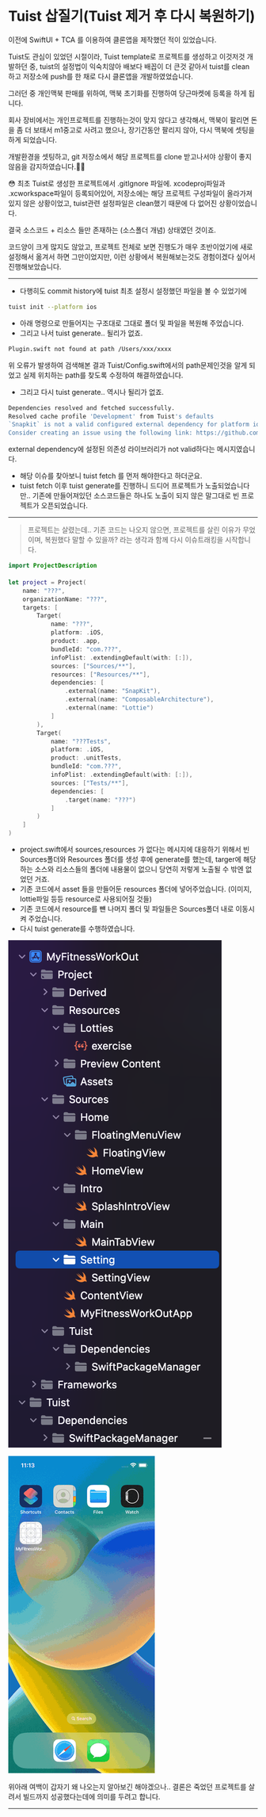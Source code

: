 # Tuist 삽질기(Tuist 제거 후 다시 복원하기)

이전에 SwiftUI + TCA 를 이용하여 클론앱을 제작했던 적이 있었습니다.

Tuist도 관심이 있었던 시절이라, Tuist template로 프로젝트를 생성하고 이것저것 개발하던 중, tuist의 설정법이 익숙치않아 배보다 배꼽이 더 큰것 같아서 tuist를 clean 하고 저장소에 push를 한 채로 다시 클론앱을 개발하였었습니다.

그러던 중 개인맥북 판매를 위하여, 맥북 초기화를 진행하여 당근마켓에 등록을 하게 됩니다.

회사 장비에서는 개인프로젝트를 진행하는것이 맞지 않다고 생각해서, 맥북이 팔리면 돈을 좀 더 보태서 m1중고로 사려고 했으나, 장기간동안 팔리지 않아, 다시 맥북에 셋팅을 하게 되었습니다.

개발환경을 셋팅하고, git 저장소에서 해당 프로젝트를 clone 받고나서야 상황이 좋지 않음을 감지하였습니다.😵‍💫

<aside>
😳 최초 Tuist로 생성한 프로젝트에서 .gitIgnore 파일에. xcodeproj파일과 .xcworkspace파일이 등록되어있어, 저장소에는 해당 프로젝트 구성파일이 올라가져있지 않은 상황이었고, tuist관련 설정파일은 clean했기 때문에 다 없어진 상황이었습니다.

</aside>

결국 소스코드 + 리소스 들만 존재하는 (소스폴더 개념) 상태였던 것이죠.

코드양이 크게 많지도 않았고, 프로젝트 전체로 보면 진행도가 매우 초반이었기에 새로 설정해서 옮겨서 하면 그만이었지만, 이런 상황에서 복원해보는것도 경험이겠다 싶어서 진행해보았습니다.

---

- 다행히도 commit history에 tuist 최초 설정시 설정했던 파일을 볼 수 있었기에

```bash
tuist init --platform ios 
```

- 아래 명령으로 만들어지는 구조대로 그대로 폴더 및 파일을 복원해 주었습니다.
- 그리고 나서 tuist generate.. 될리가 없죠.

```bash
Plugin.swift not found at path /Users/xxx/xxxx
```

위 오류가 발생하여 검색해본 결과 Tuist/Config.swift에서의 path문제인것을 알게 되었고 실제 위치하는 path를 찾도록 수정하여 해결하였습니다.

- 그리고 다시 tuist generate.. 역시나 될리가 없죠.

```bash
Dependencies resolved and fetched successfully.
Resolved cache profile 'Development' from Tuist's defaults
`Snapkit` is not a valid configured external dependency for platform ios
Consider creating an issue using the following link: https://github.com/tuist/tuist/issues/new/choose
```

external dependency에 설정된 의존성 라이브러리가 not valid하다는 메시지였습니다.

- 해당 이슈를 찾아보니 tuist fetch 를 먼저 해야한다고 하더군요.
- tuist fetch 이후 tuist generate를 진행하니 드디어 프로젝트가 노출되었습니다만.. 기존에 만들어져있던 소스코드들은 하나도 노출이 되지 않은 말그대로 빈 프로젝트가 오픈되었습니다.

---

> 프로젝트는 살렸는데.. 기존 코드는 나오지 않으면, 프로젝트를 살린 이유가 무었이며, 복원했다 말할 수 있을까? 라는 생각과 함께 다시 이슈트래킹을 시작합니다.
> 

```swift
import ProjectDescription

let project = Project(
    name: "???",
    organizationName: "???",
    targets: [
        Target(
            name: "???",
            platform: .iOS,
            product: .app,
            bundleId: "com.???",
            infoPlist: .extendingDefault(with: [:]),
            sources: ["Sources/**"],
            resources: ["Resources/**"],
            dependencies: [
                .external(name: "SnapKit"),
                .external(name: "ComposableArchitecture"),
                .external(name: "Lottie")
            ]
        ),
        Target(
            name: "???Tests",
            platform: .iOS,
            product: .unitTests,
            bundleId: "com.???",
            infoPlist: .extendingDefault(with: [:]),
            sources: ["Tests/**"],
            dependencies: [
                .target(name: "???")
            ]
        )
    ]
)
```

- project.swift에서 sources,resources 가 없다는 메시지에 대응하기 위해서 빈 Sources폴더와 Resources 폴더를 생성 후에 generate를 했는데, targer에 해당하는 소스와 리소스들의 폴더에 내용물이 없으니 당연히 저렇게 노출될 수 밖엔 없었던 거죠.
- 기존 코드에서 asset 들을 만들어둔 resources 폴더에 넣어주었습니다. (이미지, lottie파일 등등 resource로 사용되어질 것들)
- 기존 코드에서 resource를 뺸 나머지 폴더 및 파일들은 Sources폴더 내로 이동시켜 주었습니다.
- 다시 tuist generate를 수행하였습니다.

![tuistProjectTree.png](/assets/img/blog/fitners/tuistProjectTree.png)

![myf.gif](/assets/img/blog/fitners/myf.gif)

위아래 여백이 갑자기 왜 나오는지 알아보긴 해야겠으나.. 결론은 죽었던 프로젝트를 살려서 빌드까지 성공했다는데에 의미를 두려고 합니다.

---
